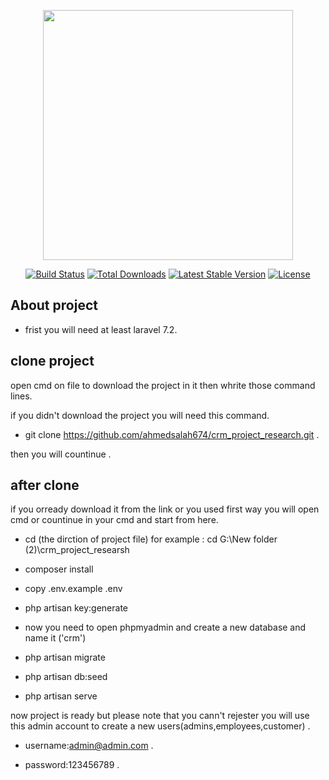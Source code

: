 ﻿<p align="center"><img src="https://res.cloudinary.com/dtfbvvkyp/image/upload/v1566331377/laravel-logolockup-cmyk-red.svg" width="400"></p>

<p align="center">
<a href="https://travis-ci.org/laravel/framework"><img src="https://travis-ci.org/laravel/framework.svg" alt="Build Status"></a>
<a href="https://packagist.org/packages/laravel/framework"><img src="https://poser.pugx.org/laravel/framework/d/total.svg" alt="Total Downloads"></a>
<a href="https://packagist.org/packages/laravel/framework"><img src="https://poser.pugx.org/laravel/framework/v/stable.svg" alt="Latest Stable Version"></a>
<a href="https://packagist.org/packages/laravel/framework"><img src="https://poser.pugx.org/laravel/framework/license.svg" alt="License"></a>
</p>

## About project

- frist you will need at least laravel 7.2.

## clone project

open cmd on file to download the project in it then whrite those command lines.

if you didn't download the project you will need this command.

- git clone https://github.com/ahmedsalah674/crm_project_research.git .

then you will countinue .

## after clone

if you orready download it from the link or you used first way you will open cmd or countinue in your cmd and start from here.

- cd (the dirction of project file) for example : cd G:\New folder (2)\crm_project_researsh 

- composer install 

- copy .env.example .env

- php artisan key:generate

- now you need to open phpmyadmin and create a new database and name it ('crm')

- php artisan migrate

- php artisan db:seed

- php artisan serve

now project is ready but please note that you cann't rejester  you will use this admin account to create a new users(admins,employees,customer) .

- username:admin@admin.com .

- password:123456789 .


